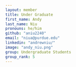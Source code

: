 ```yaml
---
layout: member
title: Under Graduate
first_name: Andy
last_name: Niu
pronouns: he/him
github: "aniu2240"
email: "niua@purdue.edu"
linkedin: "andrewniu/"
image: "andy_niu.png"
group: Undergraduate Students
group_rank: 5
---
```

